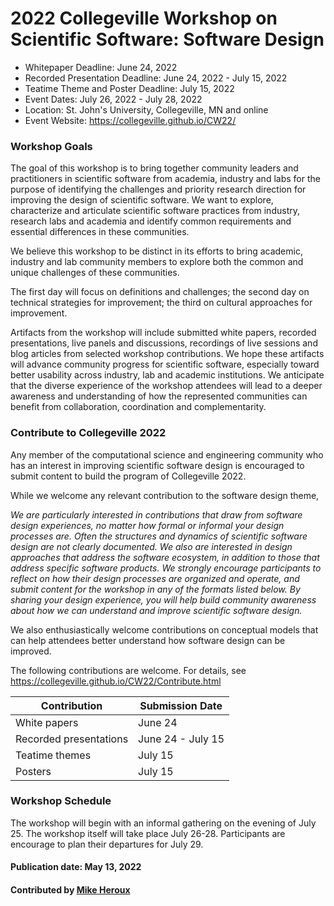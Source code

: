 # 2022 Collegeville Workshop on Scientific Software: Software Design

- Whitepaper Deadline: June 24, 2022
- Recorded Presentation Deadline: June 24, 2022 - July 15, 2022
- Teatime Theme and Poster Deadline: July 15, 2022
- Event Dates: July 26, 2022 - July 28, 2022
- Location: St. John's University, Collegeville, MN and online
- Event Website: https://collegeville.github.io/CW22/

### Workshop Goals

The goal of this workshop is to bring together community leaders and practitioners in scientific software from academia, industry and labs for the purpose of identifying the challenges and priority research direction for improving the design of scientific software. We want to explore, characterize and articulate scientific software practices from industry, research labs and academia and identify common requirements and essential differences in these communities.

We believe this workshop to be distinct in its efforts to bring academic, industry and lab community members to explore both the common and unique challenges of these communities.

The first day will focus on definitions and challenges; the second day on technical strategies for improvement; the third on cultural approaches for improvement.

Artifacts from the workshop will include submitted white papers, recorded presentations, live panels and discussions, recordings of live sessions and blog articles from selected workshop contributions. We hope these artifacts will advance community progress for scientific software, especially toward better usability across industry, lab and academic institutions. We anticipate that the diverse experience of the workshop attendees will lead to a deeper awareness and understanding of how the represented communities can benefit from collaboration, coordination and complementarity.

### Contribute to Collegeville 2022

Any member of the computational science and engineering community who has an interest in improving scientific software design is encouraged to submit content to build the program of Collegeville 2022.

While we welcome any relevant contribution to the software design theme,

*We are particularly interested in contributions that draw from software design experiences, no matter how formal or informal your design processes are. Often the structures and dynamics of scientific software design are not clearly documented. We also are interested in design approaches that address the software ecosystem, in addition to those that address specific software products. We strongly encourage participants to reflect on how their design processes are organized and operate, and submit content for the workshop in any of the formats listed below. By sharing your design experience, you will help build community awareness about how we can understand and improve scientific software design.*

We also enthusiastically welcome contributions on conceptual models that can help attendees better understand how software design can be improved.

The following contributions are welcome. For details, see <https://collegeville.github.io/CW22/Contribute.html>

| Contribution| Submission Date |
|-------------|-----------------|
| White papers | June 24 | 
| Recorded presentations | June 24 - July 15 | 
| Teatime themes | July 15 |
| Posters     |July 15  |

### Workshop Schedule

The workshop will begin with an informal gathering on the evening of July 25.  The workshop itself will take place July 26-28.  Participants are encourage to plan their departures for July 29.

#### Publication date: May 13, 2022
#### Contributed by [Mike Heroux](https://github.com/maherou "Mike Heroux GitHub Profile")

<!---
Publish: yes
Pinned: no
Topics: software engineering, conferences and workshops
--->


